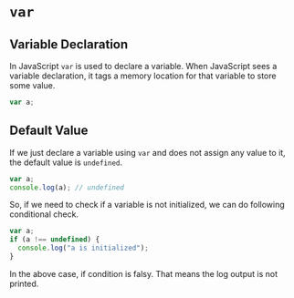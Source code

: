 # `var`

## Variable Declaration

In JavaScript `var` is used to declare a variable. When JavaScript sees a variable declaration, it tags a memory location for that variable to store some value.

```javascript
var a;
```

## Default Value

If we just declare a variable using `var` and does not assign any value to it, the default value is `undefined`.

```javascript
var a;
console.log(a); // undefined
```

So, if we need to check if a variable is not initialized, we can do following conditional check.

```javascript
var a;
if (a !== undefined) {
  console.log("a is initialized");
}
```

In the above case, if condition is falsy. That means the log output is not printed.
